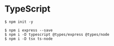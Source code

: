 # TypeScript

```
$ npm init -y
```

```
$ npm i express --save
$ npm i -D typescript @types/express @types/node
$ npm i -D tsx ts-node
```
